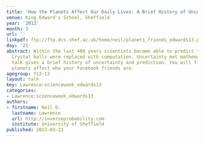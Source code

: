 ```yaml
---
title: 'How the Planets Affect Our Daily Lives: A Brief History of Uncertainty'
venue: King Edward's School, Sheffield
year: '2013'
month: 3
url: ''
linkpdf: ftp://ftp.dcs.shef.ac.uk/home/neil/planets_friends_edwards13.pdf
day: '21'
abstract: Within the last 400 years scientists became able to predict the future.
  Crystal balls were replaced with computation. Uncertainty met mathematics. This
  talk gives a brief history of uncertainty and prediction. You will find out how
  planets affect who your Facebook friends are.
agegroup: Y12-13
layout: talk
key: Lawrence:scienceweek_edwards13
categories:
- Lawrence:scienceweek_edwards13
authors:
- firstname: Neil D.
  lastname: Lawrence
  url: http://inverseprobability.com
  institute: University of Sheffield
published: 2013-03-21
---
```

